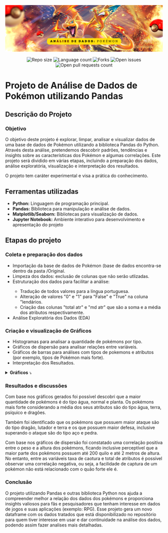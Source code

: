 <img src="Imagens/banner-pokemon-dataset.png"/>

<p align="center">
  <img src="https://img.shields.io/github/repo-size/lucasfcomaru/Pokemon_dataset_analysis?style=for-the-badge" alt="Repo size" title="Repo size"/>
  <img src="https://img.shields.io/github/languages/count/lucasfcomaru/Pokemon_dataset_analysis?style=for-the-badge" alt="Language count" title="Language count"/>
  <img src="https://img.shields.io/github/forks/lucasfcomaru/Pokemon_dataset_analysis?style=for-the-badge" alt="Forks" title="Forks"/>
  <img src="https://img.shields.io/bitbucket/issues/lucasfcomaru/Pokemon_dataset_analysis?style=for-the-badge" alt="Open issues" title="Open issues"/>
  <img src="https://img.shields.io/bitbucket/pr-raw/lucasfcomaru/Pokemon_dataset_analysis?style=for-the-badge" alt="Open pull requests count" title="Open pull requests"/>
</p>

# Projeto de Análise de Dados de Pokémon utilizando Pandas
## Descrição do Projeto
### Objetivo
<p align="left">
  O objetivo deste projeto é explorar, limpar, analisar e visualizar dados de uma base de dados de Pokémon utilizando a biblioteca Pandas do Python. Através desta análise, pretendemos descobrir padrões, tendências e insights sobre as características dos Pokémon e algumas correlações. Este projeto será dividido em várias etapas, incluindo a preparação dos dados, análise exploratória, visualização e interpretação dos resultados.
</p>
<p align="left">
  O projeto tem caráter experimental e visa a prática do conhecimento.
</p>

## Ferramentas utilizadas
<ul>
  <li><b>Python:</b> Linguagem de programação principal.</li>
  <li><b>Pandas:</b> Biblioteca para manipulação e análise de dados.</li>
  <li><b>Matplotlib/Seaborn:</b> Bibliotecas para visualização de dados.</li>
  <li><b>Jupyter Notebook:</b> Ambiente interativo para desenvolvimento e apresentação do projeto</li>
</ul>

## Etapas do projeto
### Coleta e preparação dos dados
<ul>
  <li>Importação da base de dados de Pokémon (base de dados encontra-se dentro da pasta /Original.</li>
  <li>Limpeza dos dados: exclusão de colunas que não serão utlizadas. </li>
  <li>Estruturação dos dados para facilitar a análise:</li>
    <ul>
      <li>Tradução de todos valores para a língua portuguesa.</li>
      <li>Alteração de valores "0" e "1" para "False" e "True" na coluna "lendários.</li>
      <li>Criação das colunas "total atr" e "md atr" que são a soma e a média dos atributos respectivamente.</li>
    </ul>
  <li>Análise Exploratória dos Dados (EDA)</li>
</ul>

### Criação e visualização de Gráficos
<ul>
  <li>Histogramas para analisar a quantidade de pokémons por tipo.</li>
  <li>Gráficos de dispersão para analisar relações entre variáveis.</li>
  <li>Gráficos de barras para análises com tipos de pokemons e atributos (por exemplo, tipos de Pokémon mais forte).</li>
  <li>Interpretação dos Resultados.</li>
</ul>

<details>
  <summary><b>Gráficos</b> ⤵️</summary>
    <img src="Imagens/tipo_media_atributos.png" width="460" alt="Tipo de pokémon por média de atributos" title="Tipo de pokémon por média de atributos"/>
    <img src="Imagens/qtd_pokemon_tipo.png" width="460" alt="Quantidade de pokémons por tipo" title="Quantidade de pokémons por tipo"/>
    <img src="Imagens/ataque_defesa_tipo.png" width="460" alt="Ataque e defesa por tipo de pokémon" title="Ataque e defesa por tipo de pokémon"/>
    <img src="Imagens/relacao_peso_altura.png" width="460" alt="Relação entre peso e altura dos pokémons" title="Relação entre peso e altura dos pokémons"/>
    <img src="Imagens/relacao_atributos_captura.png" width="460" alt="Relação entre atributos e taxa de captura" title="Relação entre atributos e taxa de captura"/>
</details>

### Resultados e discussões
<p align="left">
  Com base nos gráficos gerados foi possível descobri que a maior quantidade de pokémons é do tipo água, normal e planta. Os pokémons mais forte considerando a média dos seus atributos são do tipo água, terra, psíquico e dragões.
</p>
<p align="left">
  Também foi identificado que os pokémons que possuem maior ataque são do tipo dragão, lutador e terra e os que possuem maior defesa, inclusive superando o ataque são do tipo aço e pedra.
</p>
<p align="left">
  Com base nos gráficos de dispersão foi constatado uma correlação positiva entre o peso e a altura dos pokémons, ficando inclusive perceptível que a maior parte dos pokémons possuem até 200 quilo e até 2 metros de altura. No entanto, entre as variáveis taxa de caotura e total de atributos é possível observar uma correlação negativa, ou seja, a facilidade de captura de um pokémon não está relacionado com o quão forte ele é.
</p>

### Conclusão
<p align="left">
  O projeto utilizando Pandas e outras biblioteca Python nos ajuda a compreender melhor a relação dos dados dos pokémons e proporciona insights valiosos para fãs e pesquisadores que tenham interesse em dados de jogos e suas aplicações (exemplo: RPG). Esse projeto gera um novo dataframe com os dados tratados que está disponibilizado no repositório para quem tiver interesse em usar e dar continuidade na análise dos dados, podendo assim fazer analises mais detalhadas.
</p>
